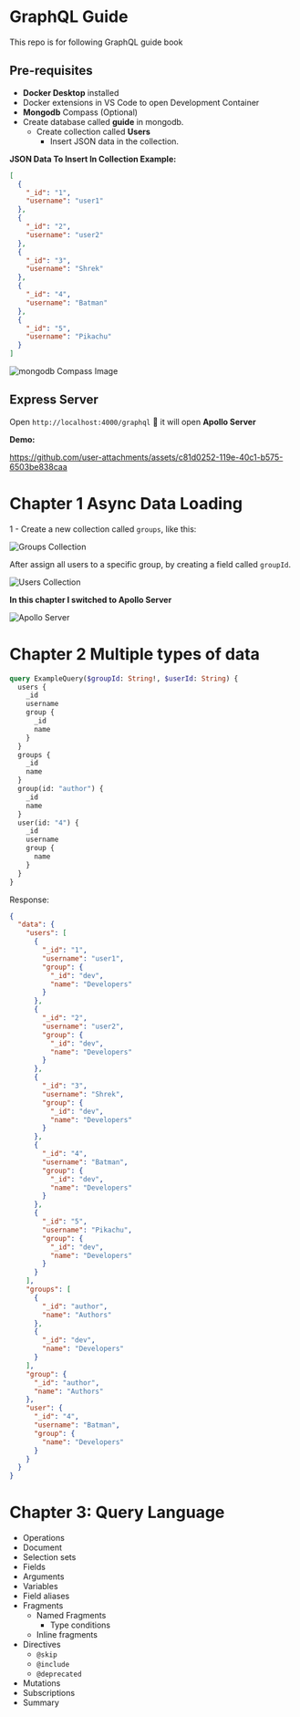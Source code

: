 # GraphQL Guide

This repo is for following GraphQL guide book

## Pre-requisites

- **Docker Desktop** installed
- Docker extensions in VS Code to open Development Container
- **Mongodb** Compass (Optional)
- Create database called **guide** in mongodb.
  - Create collection called **Users**
    - Insert JSON data in the collection.

**JSON Data To Insert In Collection Example:**

```json
[
  {
    "_id": "1",
    "username": "user1"
  },
  {
    "_id": "2",
    "username": "user2"
  },
  {
    "_id": "3",
    "username": "Shrek"
  },
  {
    "_id": "4",
    "username": "Batman"
  },
  {
    "_id": "5",
    "username": "Pikachu"
  }
]
```

![mongodb Compass Image](mongodb-compass.png)

## Express Server

Open `http://localhost:4000/graphql` 🚀 it will open **Apollo Server**

__Demo:__

https://github.com/user-attachments/assets/c81d0252-119e-40c1-b575-6503be838caa


# Chapter 1 Async Data Loading

1 - Create a new collection called `groups`, like this:

![Groups Collection](groups-collection.png)

After assign all users to a specific group, by creating a field called `groupId`. 

![Users Collection](users-collection.png)

__In this chapter I switched to Apollo Server__

![Apollo Server](apollo-server.png)

# Chapter 2 Multiple types of data

```graphql
query ExampleQuery($groupId: String!, $userId: String) {
  users {
    _id
    username
    group {
      _id
      name
    }
  }
  groups {
    _id
    name
  }
  group(id: "author") {
    _id
    name
  }
  user(id: "4") {
    _id
    username
    group {
      name
    }
  }
}
```

Response:
```json
{
  "data": {
    "users": [
      {
        "_id": "1",
        "username": "user1",
        "group": {
          "_id": "dev",
          "name": "Developers"
        }
      },
      {
        "_id": "2",
        "username": "user2",
        "group": {
          "_id": "dev",
          "name": "Developers"
        }
      },
      {
        "_id": "3",
        "username": "Shrek",
        "group": {
          "_id": "dev",
          "name": "Developers"
        }
      },
      {
        "_id": "4",
        "username": "Batman",
        "group": {
          "_id": "dev",
          "name": "Developers"
        }
      },
      {
        "_id": "5",
        "username": "Pikachu",
        "group": {
          "_id": "dev",
          "name": "Developers"
        }
      }
    ],
    "groups": [
      {
        "_id": "author",
        "name": "Authors"
      },
      {
        "_id": "dev",
        "name": "Developers"
      }
    ],
    "group": {
      "_id": "author",
      "name": "Authors"
    },
    "user": {
      "_id": "4",
      "username": "Batman",
      "group": {
        "name": "Developers"
      }
    }
  }
}
```

# Chapter 3: Query Language

- Operations
- Document
- Selection sets
- Fields
- Arguments
- Variables
- Field aliases
- Fragments
  - Named Fragments 
    - Type conditions
  - Inline fragments
- Directives
  - `@skip`
  - `@include`
  - `@deprecated`
- Mutations
- Subscriptions
- Summary 


